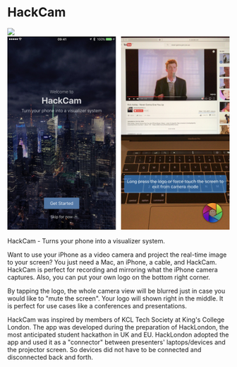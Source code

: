 # HackCam
<img src="http://forthebadge.com/images/badges/made-with-swift.svg" height="30">

<img src="sc1.jpg">

HackCam - Turns your phone into a visualizer system.

Want to use your iPhone as a video camera and project the real-time image to your screen? You just need a Mac, an iPhone, a cable, and HackCam. HackCam is perfect for recording and mirroring what the iPhone camera captures. Also, you can put your own logo on the bottom right corner.

By tapping the logo, the whole camera view will be blurred just in case you would like to "mute the screen". Your logo will shown right in the middle. It is perfect for use cases like a conferences and presentations.

HackCam was inspired by members of KCL Tech Society at King's College London. The app was developed during the preparation of HackLondon, the most anticipated student hackathon in UK and EU. HackLondon adopted the app and used it as a "connector" between presenters' laptops/devices and the projector screen. So devices did not have to be connected and disconnected back and forth.

<a href="https://geo.itunes.apple.com/app/hackcam/id983361936?ls=1&mt=8" style="display:inline-block;overflow:hidden;background:url(//linkmaker.itunes.apple.com/assets/shared/badges/en-us/appstore-lrg.svg) no-repeat;width:135px;height:40px;background-size:contain;"></a>
